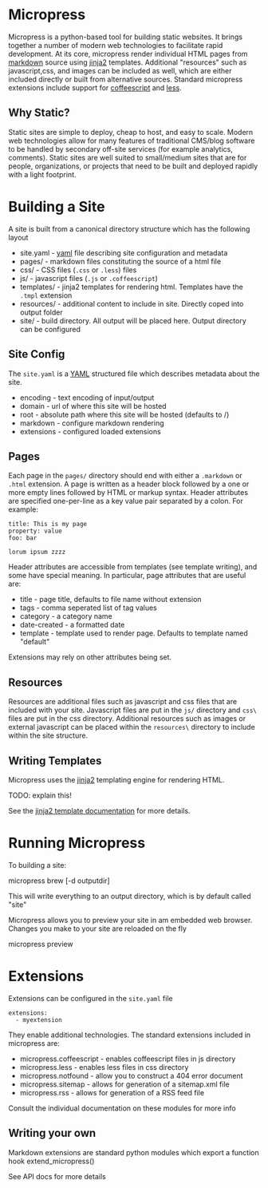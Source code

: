 # Micropress #

Micropress is a python-based tool for building static websites. It brings together a number of modern web technologies to facilitate rapid development. At its core, micropress render individual HTML pages from  [markdown][] source using [jinja2][] templates. Additional "resources" such as javascript,css, and images can be included as well, which are either included directly or built from alternative sources. Standard micropress extensions include support for [coffeescript][] and [less][].

[markdown]:http://daringfireball.net/projects/markdown/
[jinja2]:http://jinja.pocoo.org/docs/
[coffeescript]:http://jashkenas.github.com/coffee-script/
[less]:http://lesscss.org/

## Why Static? ##

Static sites are simple to deploy, cheap to host, and easy to scale. Modern web technologies allow for many features of traditional CMS/blog software to be handled by secondary off-site services (for example analytics, comments). Static sites are well suited to small/medium sites that are for people, organizations, or projects that need to be built and deployed rapidly with a light footprint. 

# Building a Site #

A site is built from a canonical directory structure which has the following layout

* site.yaml - [yaml][] file describing site configuration and metadata
* pages/ - markdown files constituting the source of a html file
* css/ - CSS files (`.css` or `.less`) files
* js/ - javascript files (`.js` or `.coffeescript`)
* templates/ - jinja2 templates for rendering html. Templates have the `.tmpl` extension
* resources/ - additional content to include in site. Directly coped into output folder
* site/ - build directory. All output will be placed here. Output directory can be configured

[yaml]:http://www.yaml.org/

## Site Config ##

The `site.yaml` is a [YAML][] structured file which describes metadata about the site. 

* encoding - text encoding of input/output
* domain - url of where this site will be hosted
* root - absolute path where this site will be hosted (defaults to /)
* markdown - configure markdown rendering
* extensions - configured loaded extensions

## Pages ##

Each page in the `pages/` directory should end with either a `.markdown` or `.html` extension. A page is written as a header block followed by a one or more empty lines followed by HTML or markup syntax. Header attributes are specified one-per-line as a key value pair separated by a colon. For example:

    title: This is my page
    property: value
    foo: bar
    
    lorum ipsum zzzz

Header attributes are accessible from templates (see template writing), and some have special meaning. In particular, page attributes that are useful are:

* title - page title, defaults to file name without extension
* tags - comma seperated list of tag values
* category - a category name
* date-created - a formatted date
* template - template used to render page. Defaults to template named "default"

Extensions may rely on other attributes being set.

## Resources ##

Resources are additional files such as javascript and css files that are included with your site. Javascript files are put in the `js/` directory and `css\` files are put in the css directory. Additional resources such as images or external javascript can be placed within the `resources\` directory to include within the site structure.

## Writing Templates ##

Micropress uses the [jinja2][] templating engine for rendering HTML. 

TODO: explain this!

See the [jinja2 template documentation][jinja2-ref] for more details.

[jinja2-ref]:http://jinja.pocoo.org/docs/templates/

# Running Micropress #

To building a site:

   micropress brew [-d outputdir]

This will write everything to an output directory, which is by default called "site"

Micropress allows you to preview your site in am embedded web browser. Changes you make to your site are reloaded on the fly

   micropress preview
      
# Extensions #

Extensions can be configured in the `site.yaml` file

    extensions:
      - myextension

They enable additional technologies. The standard extensions included in micropress are:

* micropress.coffeescript - enables coffeescript files in js directory
* micropress.less - enables less files in css directory
* micropress.notfound - allow you to construct a 404 error document
* micropress.sitemap - allows for generation of a sitemap.xml file
* micropress.rss - allows for generation of a RSS feed file

Consult the individual documentation on these modules for more info

## Writing your own ##

Markdown extensions are standard python modules which export a function hook extend_micropress()

See API docs for more details
